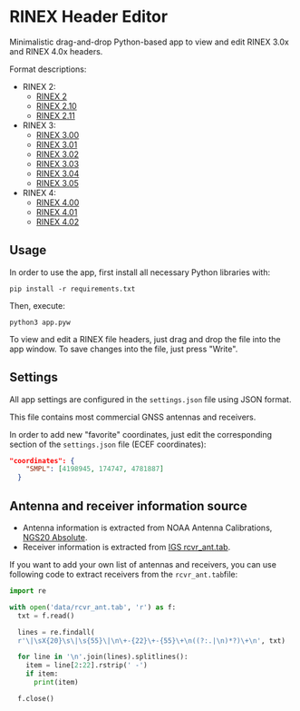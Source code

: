# RINEX Header Editor

Minimalistic drag-and-drop Python-based app to view and edit RINEX 3.0x and RINEX 4.0x headers.

Format descriptions:

- RINEX 2:
  - [RINEX 2](https://files.igs.org/pub/data/format/rinex2.txt)
  - [RINEX 2.10](https://files.igs.org/pub/data/format/rinex210.txt)
  - [RINEX 2.11](https://files.igs.org/pub/data/format/rinex211.txt)
- RINEX 3:
  - [RINEX 3.00](https://files.igs.org/pub/data/format/rinex300.pdf)
  - [RINEX 3.01](https://files.igs.org/pub/data/format/rinex301.pdf)
  - [RINEX 3.02](https://files.igs.org/pub/data/format/rinex302.pdf)
  - [RINEX 3.03](https://files.igs.org/pub/data/format/rinex303.pdf)
  - [RINEX 3.04](https://files.igs.org/pub/data/format/rinex304.pdf)
  - [RINEX 3.05](https://files.igs.org/pub/data/format/rinex305.pdf)
- RINEX 4:
  - [RINEX 4.00](https://files.igs.org/pub/data/format/rinex_4.00.pdf)
  - [RINEX 4.01](https://files.igs.org/pub/data/format/rinex_4.01.pdf)
  - [RINEX 4.02](https://files.igs.org/pub/data/format/rinex_4.02.pdf)

## Usage

In order to use the app, first install all necessary Python libraries with:

```console
pip install -r requirements.txt
```

Then, execute:

```console
python3 app.pyw
```

To view and edit a RINEX file headers, just drag and drop the file into the app window. To save changes into the file, just press "Write".

## Settings

All app settings are configured in the `settings.json` file using JSON format.

This file contains most commercial GNSS antennas and receivers.

In order to add new "favorite" coordinates, just edit the corresponding section of the `settings.json` file (ECEF coordinates):

```json
"coordinates": {
    "SMPL": [4198945, 174747, 4781887]
  }
```

## Antenna and receiver information source

- Antenna information is extracted from NOAA Antenna Calibrations, [NGS20 Absolute](https://geodesy.noaa.gov/ANTCAL/).
- Receiver information is extracted from [IGS rcvr_ant.tab](https://files.igs.org/pub/station/general/rcvr_ant.tab).

If you want to add your own list of antennas and receivers, you can use following code to extract receivers from the `rcvr_ant.tab`file:

```python
import re

with open('data/rcvr_ant.tab', 'r') as f:
  txt = f.read()

  lines = re.findall(
  r'\|\sX{20}\s\|\s{55}\|\n\+-{22}\+-{55}\+\n((?:.|\n)*?)\+\n', txt)

  for line in '\n'.join(lines).splitlines():
    item = line[2:22].rstrip(' -')
    if item:
      print(item)

  f.close()
```
